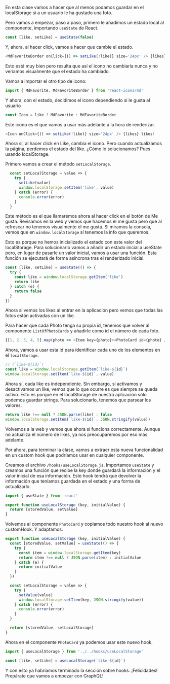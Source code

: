 En esta clase vamos a hacer que al menos podamos guardar en el localStorage si a un usuario le ha gustado una foto.

Pero vamos a empezar, paso a paso, primero le añadimos un estado local al componente, importando `useState` de React.

```js
const [like, setLike] = useState(false)
```

Y, ahora, al hacer click, vamos a hacer que cambie el estado.

```js
<MdFavoriteBorder onClick={() => setLike(!like)} size='24px' /> {likes} likes!
```

Esto está muy bien pero resulta que así el icono no cambiaría nunca y no veríamos visualmente que el estado ha cambiado.

Vamos a importar el otro tipo de icono:
```js
import { MdFavorite, MdFavoriteBorder } from 'react-icons/md'
```

Y ahora, con el estado, decidimos el icono dependiendo si le gusta al usuario
```js
const Icon = like ? MdFavorite : MdFavoriteBorder
```

Este icono es el que vamos a usar más adelante a la hora de renderizar.
```js
<Icon onClick={() => setLike(!like)} size='24px' /> {likes} likes!
```

Ahora sí, al hacer click en Like, cambia el icono. Pero cuando actualizamos la página, perdemos el estado del like. ¿Cómo lo solucionamos? Pues usando localStorage.

Primero vamos a crear el método `setLocalStorage`.
```js
  const setLocalStorage = value => {
    try {
      setLike(value)
      window.localStorage.setItem('like', value)
    } catch (error) {
      console.error(error)
    }
  }
```

Este método es el que llamaremos ahora al hacer click en el botón de Me gusta.
Revisamos en la web y vemos que hacemos el me gusta pero que al refrescar no tenemos visualmente el me gusta. Si miramos la consola, vemos que en `window.localStorage` sí tenemos la info que queremos.

Esto es porque no hemos inicializado el estado con este valor del localStorage. Para solucionarlo vamos a añadir un estado inicial a useState pero, en lugar de pasarle un valor inicial, vamos a usar una función. Esta función se ejecutará de forma asíncrona tras el renderizado inicial.

```js
const [like, setLike] = useState(() => {
  try {
    const like = window.localStorage.getItem('like')
    return like
  } catch (e) {
    return false
  }
})
```

Ahora sí vemos los likes al entrar en la aplicación pero vemos que todas las fotos están activadas con un like. 

Para hacer que cada Photo tenga su propia id, tenemos que volver al componente `ListOfPhotoCards` y añadirle como id el número de cada foto.

```js
{[1, 2, 3, 4, 5].map(photo => <Item key={photo}><PhotoCard id={photo} /></Item>)
```

Ahora, vamos a usar esta id para identificar cada uno de los elementos en el `localStorage`.

```js
// (`like-${id}`)
const like = window.localStorage.getItem(`like-${id}`)
window.localStorage.setItem(`like-${id}`, value)
```

Ahora sí, cada like es independiente. Sin embargo, si activamos y desactivamos un like, vemos que lo que ocurre es que siempre se queda activo. Esto es porque en el localStorage de nuestra aplicación sólo podemos guardar strings. Para solucionarlo, tenemos que parsear los valores.

```js
return like !== null ? JSON.parse(like) : false
window.localStorage.setItem(`like-${id}`, JSON.stringify(value))
```

Volvemos a la web y vemos que ahora sí funciona correctamente. Aunque no actualiza el número de likes, ya nos preocuparemos por eso más adelante.

Por ahora, para terminar la clase, vamos a extraer esta nueva funcionalidad en un custom hook que podríamos usar en cualquier componente.

Creamos el archivo `/hooks/useLocalStorage.js`. Importamos `useState` y creamos una función que recibe la key donde guardará la información y el valor inicial de esa información. Este hook tendrá que devolver la información que teníamos guardada en el estado y una forma de actualizarlo.

```js
import { useState } from 'react'

export function useLocalStorage (key, initialValue) {
  return [storedValue, setValue]
}
```

Volvemos al componente `PhotoCard` y copiamos todo nuestro hook al nuevo customHook. Y adaptamos.

```js
export function useLocalStorage (key, initialValue) {
  const [storedValue, setValue] = useState(() => {
    try {
      const item = window.localStorage.getItem(key)
      return item !== null ? JSON.parse(item) : initialValue
    } catch (e) {
      return initialValue
    }
  })

  const setLocalStorage = value => {
    try {
      setValue(value)
      window.localStorage.setItem(key, JSON.stringify(value))
    } catch (error) {
      console.error(error)
    }
  }

  return [storedValue, setLocalStorage]
}
```

Ahora en el componente `PhotoCard` ya podemos usar este nuevo hook.

```js
import { useLocalStorage } from '../../hooks/useLocalStorage'

const [like, setLike] = useLocalStorage(`like-${id}`)
```

Y con esto ya habríamos terminado la sección sobre hooks. ¡Felicidades! Prepárate que vamos a empezar con GraphQL! 